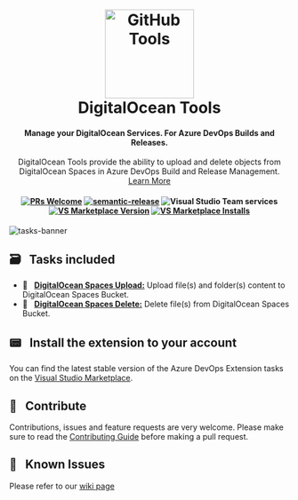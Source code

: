 <h1 align="center">
<a href="https://github.com/marceloavf/digitalocean-tools-vsts/"><img src="https://github.com/marceloavf/digitalocean-tools-vsts/blob/master/Extension/images/icon512.png" alt="GitHub Tools" width="160"></a>
<br>
DigitalOcean Tools
<br>
</h1>

<h4 align="center">Manage your DigitalOcean Services. For Azure DevOps Builds and Releases.</h4>

<p align="center">DigitalOcean Tools provide the ability to upload and delete objects from DigitalOcean Spaces in Azure DevOps Build and Release Management. <a href="https://github.com/marceloavf/digitalocean-tools-vsts/wiki">Learn More</a></p>

<h4 align="center">

[![PRs Welcome](https://img.shields.io/badge/PRs-welcome-brightgreen.svg)](http://makeapullrequest.com) [![semantic-release](https://img.shields.io/badge/%20%20%F0%9F%93%A6%F0%9F%9A%80-semantic--release-e10079.svg)](https://github.com/semantic-release/semantic-release)
![Visual Studio Team services](https://img.shields.io/vso/build/precisaosistemas/bdc79f70-6107-4e5b-9455-73bbd6bc0f22/152.svg) [![VS Marketplace Version](https://vsmarketplacebadge.apphb.com/version-short/marcelo-formentao.digitalocean-tools.svg)](https://marketplace.visualstudio.com/items?itemName=marcelo-formentao.digitalocean-tools) [![VS Marketplace Installs](https://vsmarketplacebadge.apphb.com/installs/marcelo-formentao.digitalocean-tools.svg)](https://marketplace.visualstudio.com/items?itemName=marcelo-formentao.digitalocean-tools)

</h4>

![tasks-banner](https://github.com/marceloavf/digitalocean-tools-vsts/blob/master/Extension/images/tasks-banner.png)

## 🗃 &nbsp; Tasks included

- 🔹 &nbsp; [**DigitalOcean Spaces Upload:**](https://github.com/marceloavf/digitalocean-tools-vsts/wiki/DigitalOcean-Spaces-Upload) Upload file(s) and folder(s) content to DigitalOcean Spaces Bucket.
- 🔹 &nbsp; [**DigitalOcean Spaces Delete:**](https://github.com/marceloavf/digitalocean-tools-vsts/wiki/DigitalOcean-Spaces-Delete) Delete file(s) from DigitalOcean Spaces Bucket.

## 📟 &nbsp; Install the extension to your account

You can find the latest stable version of the Azure DevOps Extension tasks on the [Visual Studio Marketplace](https://marketplace.visualstudio.com/items?itemName=marcelo-formentao.digitalocean-tools).

## 🤝 &nbsp; Contribute

Contributions, issues and feature requests are very welcome. Please make sure to read the [Contributing Guide](/CONTRIBUTING.md) before making a pull request.

## 🚧 &nbsp; Known Issues

Please refer to our [wiki page](https://github.com/marceloavf/digitalocean-tools-vsts/wiki/Known-Issues)
